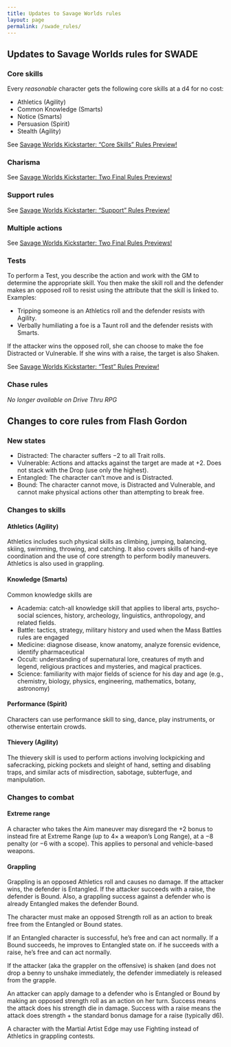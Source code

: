 ```yaml
---
title: Updates to Savage Worlds rules 
layout: page
permalink: /swade_rules/
---
```


## Updates to Savage Worlds rules for SWADE

### Core skills

Every _reasonable_ character gets the following core skills at a d4 for no cost: 
* Athletics (Agility)
* Common Knowledge (Smarts)
* Notice (Smarts)
* Persuasion (Spirit)
* Stealth (Agility)

See [Savage Worlds Kickstarter: “Core Skills” Rules Preview!](https://www.peginc.com/savage-worlds-kickstarter-core-skills-rules-preview/)

### Charisma

See [Savage Worlds Kickstarter: Two Final Rules Previews!](https://www.peginc.com/savage-worlds-kickstarter-two-final-rules-previews/)

### Support rules

See [Savage Worlds Kickstarter: “Support” Rules Preview!](https://www.peginc.com/savage-worlds-kickstarter-support-rules-preview/)


### Multiple actions

See [Savage Worlds Kickstarter: Two Final Rules Previews!](https://www.peginc.com/savage-worlds-kickstarter-two-final-rules-previews/)

### Tests

To perform a Test, you describe the action and work with the GM to determine the appropriate skill. 
You then make the skill roll and the defender makes an opposed roll to resist using the attribute that the skill is linked to.
Examples:
* Tripping someone  is an Athletics roll and the defender resists with Agility.
* Verbally humiliating a foe is a Taunt roll and the defender resists with Smarts.

If the attacker wins the opposed roll, she can choose to make the foe Distracted or Vulnerable. If she wins with a raise, the target is also Shaken.

See [Savage Worlds Kickstarter: “Test” Rules Preview!](https://www.peginc.com/savage-worlds-kickstarter-test-rules-preview/)

### Chase rules

_No longer available on Drive Thru RPG_


## Changes to core rules from Flash Gordon

### New states

* Distracted: The character suffers −2 to all Trait rolls.
* Vulnerable: Actions and attacks against the target are made at +2. Does not stack with the Drop (use only the highest).
* Entangled: The character can’t move and is Distracted.
* Bound: The character cannot move, is Distracted and Vulnerable, and cannot make physical actions other than attempting to break free.

### Changes to skills

#### Athletics (Agility)

Athletics includes such physical skills as climbing, jumping, balancing, skiing, swimming, throwing, and catching. 
It also covers skills of hand-eye coordination and the use of core strength to perform bodily maneuvers.
Athletics is also used in grappling.

#### Knowledge (Smarts)

Common knowledge skills are
* Academia: catch-all knowledge skill that applies to liberal arts, psycho-social sciences, history, archeology, linguistics, anthropology, and related fields.
* Battle: tactics, strategy, military history and used when the Mass Battles rules are engaged
* Medicine: diagnose disease, know anatomy, analyze forensic evidence, identify pharmaceutical
* Occult: understanding of supernatural lore, creatures of myth and legend, religious practices and mysteries, and magical practices.
* Science: familiarity with major fields of science for his day and age (e.g., chemistry, biology, physics, engineering, mathematics, botany, astronomy)
 
#### Performance (Spirit)
Characters can use performance skill to sing, dance, play instruments, or otherwise
entertain crowds. 

#### Thievery (Agility)
The thievery skill is used to perform actions involving lockpicking and safecracking, picking pockets and sleight of hand, setting and
disabling traps, and similar acts of misdirection, sabotage, subterfuge, and manipulation. 

### Changes to combat

#### Extreme range
A character who takes the Aim maneuver may disregard the +2 bonus to instead fire at Extreme Range (up to 4× a weapon’s Long
Range), at a −8 penalty (or −6 with a scope). This applies to personal and vehicle-based weapons.

#### Grappling

Grappling is an opposed Athletics roll and causes no damage. If the attacker
wins, the defender is Entangled. If the attacker
succeeds with a raise, the defender is Bound. Also, a grappling success against a defender who is already Entangled makes the defender Bound. 

The character must make an opposed Strength roll as an action to break free from the Entangled or Bound states.

If an Entangled character is successful, he’s free and can act normally. 
If a Bound succeeds, he improves to Entangled state on. if he succeeds with a raise, he’s free and can act normally.

If the attacker (aka the grappler on the offensive) is shaken (and does not drop a benny to unshake immediately, the defender immediately is released from the grapple.

An attacker can apply damage to a defender who is Entangled or Bound by making an opposed strength roll as an action on her turn. 
Success means the attack does his strength die in damage. 
Success with a raise means the attack does strength + the standard bonus damage for a raise (typically d6).

A character with the Martial Artist Edge may use Fighting instead of Athletics in grappling contests.
